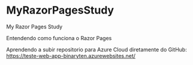 # MyRazorPagesStudy
 My Razor Pages Study

Entendendo como funciona o Razor Pages 

Aprendendo a subir repositorio para Azure Cloud diretamente do GitHub: https://teste-web-app-binaryten.azurewebsites.net/
